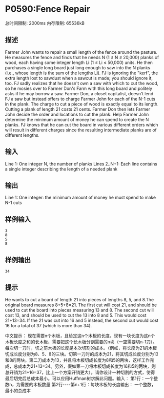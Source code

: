 # P0590:Fence Repair

总时间限制: 2000ms 内存限制: 65536kB  

## 描述

Farmer John wants to repair a small length of the fence around the pasture. He measures the fence and finds that he needs N (1 ≤ N ≤ 20,000) planks of wood, each having some integer length Li (1 ≤ Li ≤ 50,000) units. He then purchases a single long board just long enough to saw into the N planks (i.e., whose length is the sum of the lengths Li). FJ is ignoring the "kerf", the extra length lost to sawdust when a sawcut is made; you should ignore it, too. FJ sadly realizes that he doesn't own a saw with which to cut the wood, so he mosies over to Farmer Don's Farm with this long board and politely asks if he may borrow a saw.  Farmer Don, a closet capitalist, doesn't lend FJ a saw but instead offers to charge Farmer John for each of the N-1 cuts in the plank. The charge to cut a piece of wood is exactly equal to its length. Cutting a plank of length 21 costs 21 cents.  Farmer Don then lets Farmer John decide the order and locations to cut the plank. Help Farmer John determine the minimum amount of money he can spend to create the N planks. FJ knows that he can cut the board in various different orders which will result in different charges since the resulting intermediate planks are of different lengths.     

## 输入

Line 1: One integer N, the number of planks Lines 2..N+1: Each line contains a single integer describing the length of a needed plank  

## 输出

Line 1: One integer: the minimum amount of money he must spend to make N-1 cuts  

## 样例输入

```
3
8
5
8
```

## 样例输出

`34`

## 提示

He wants to cut a board of length 21 into pieces of lengths 8, 5, and 8.The original board measures 8+5+8=21. The first cut will cost 21, and should be used to cut the board into pieces measuring 13 and 8. The second cut will cost 13, and should be used to cut the 13 into 8 and 5. This would cost 21+13=34. If the 21 was cut into 16 and 5 instead, the second cut would cost 16 for a total of 37 (which is more than 34).   

中文提示： 现在需要n个木板，且给定这n个木板的长度。现有一块长度为这n个木板长度之和的长木板，需要把这个长木板分割需要的n块（一空需要切n-1刀）。每次切一刀时，切之前木板的长度是本次切割的成本。（例如，将长度为21的木板切成长度分别为8、5、8的三块。切第一刀时的成本为21，将其切成长度分别为13和8的两块。第二刀成本为13，并且将木板切成长度为8和5的两块，这样工作完成，总成本为21+13=34。另外，假如第一刀将木板切成长度为16和5的两块，则总开销为21+16=37，比上一个方案开销更大）。请你设计一种切割的方式，使得最后切完后总成本最小。可以应用Huffman树求解此问题。输入： 第1行：一个整数n，为需要的木板数量 第2行----第n+1行：每块木板的长度输出： 一个整数，最小的总成本  
